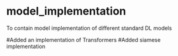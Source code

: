 # model_implementation
To contain model implementation of different standard DL models

#Added an implementation of Transformers
#Added siamese implementation
